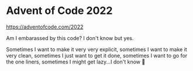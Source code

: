 # Advent of Code 2022 

https://adventofcode.com/2022

Am I embarassed by this code? I don't know but yes.

Sometimes I want to make it very very explicit, sometimes I want to make it very clean, sometimes I just want to get it done, sometimes I want to go for the one liners, sometimes I might get lazy...I don't know 💁
